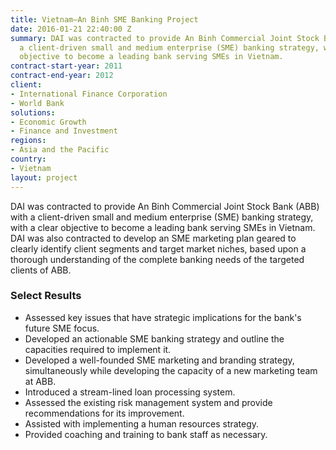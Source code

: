 ```yaml
---
title: Vietnam—An Binh SME Banking Project
date: 2016-01-21 22:40:00 Z
summary: DAI was contracted to provide An Binh Commercial Joint Stock Bank (ABB) with
  a client-driven small and medium enterprise (SME) banking strategy, with a clear
  objective to become a leading bank serving SMEs in Vietnam.
contract-start-year: 2011
contract-end-year: 2012
client:
- International Finance Corporation
- World Bank
solutions:
- Economic Growth
- Finance and Investment
regions:
- Asia and the Pacific
country:
- Vietnam
layout: project
---
```


DAI was contracted to provide An Binh Commercial Joint Stock Bank (ABB) with a client-driven small and medium enterprise (SME) banking strategy, with a clear objective to become a leading bank serving SMEs in Vietnam. DAI was also contracted to develop an SME marketing plan geared to clearly identify client segments and target market niches, based upon a thorough understanding of the complete banking needs of the targeted clients of ABB.

### Select Results

* Assessed key issues that have strategic implications for the bank's future SME focus.
* Developed an actionable SME banking strategy and outline the capacities required to implement it.
* Developed a well-founded SME marketing and branding strategy, simultaneously while developing the capacity of a new marketing team at ABB.
* Introduced a stream-lined loan processing system.
* Assessed the existing risk management system and provide recommendations for its improvement.
* Assisted with implementing a human resources strategy.
* Provided coaching and training to bank staff as necessary.
